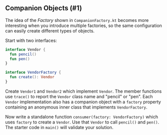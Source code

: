 ## Companion Objects (#1)

The idea of the *Factory* shown in `CompanionFactory.kt` becomes more
interesting when you introduce multiple factories, so the same configuration
can easily create different types of objects.

Start with two interfaces:

```kotlin
interface Vendor {
  fun pencil()
  fun pen()
}

interface VendorFactory {
  fun create(): Vendor
}
```

Create `Vendor1` and `Vendor2` which implement `Vendor`. The member functions
use `trace()` to report the `Vendor` class name and "pencil" or "pen". Each
`Vendor` implementation also has a companion object with a `factory` property
containing an anonymous inner class that implements `VendorFactory`.

Now write a standalone function `consumer(factory: VendorFactory)` which uses
`factory` to create a `Vendor`. Use that `Vendor` to call `pencil()` and
`pen()`. The starter code in `main()` will validate your solution.